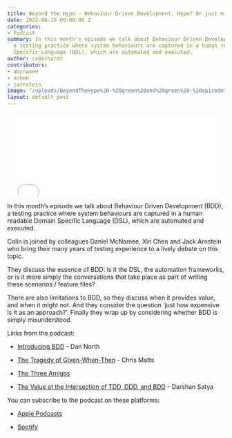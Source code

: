 ```yaml
---
title: Beyond the Hype - Behaviour Driven Development, Hype? Or just misunderstood?
date: 2022-06-15 00:00:00 Z
categories:
- Podcast
summary: In this month’s episode we talk about Behaviour Driven Development (BDD),
  a testing practice where system behaviours are captured in a human readable Domain
  Specific Language (DSL), which are automated and executed.
author: ceberhardt
contributors:
- dmcnamee
- xchen
- jarnstein
image: "/uploads/BeyondTheHype%20-%20green%20and%20green%20-%20episode%204%20-%20social.png"
layout: default_post
---
```


<iframe title="Embed Player" src="//play.libsyn.com/embed/episode/id/23149460/height/192/theme/modern/size/large/thumbnail/yes/custom-color/ffffff/time-start/00:00:00/playlist-height/200/direction/backward" height="192" width="100%" scrolling="no" allowfullscreen="" webkitallowfullscreen="true" mozallowfullscreen="true" oallowfullscreen="true" msallowfullscreen="true" style="border: none;"></iframe>

In this month’s episode we talk about Behaviour Driven Development (BDD), a testing practice where system behaviours are captured in a human readable Domain Specific Language (DSL), which are automated and executed.

Colin is joined by colleagues Daniel McNamee, Xin Chen and Jack Arnstein who bring their many years of testing experience to a lively debate on this topic.

They discuss the essence of BDD: is it the DSL, the automation frameworks, or is it more simply the conversations that take place as part of writing these scenarios / feature files?

There are also limitations to BDD, so they discuss when it provides value, and when it might not. And they consider the question ‘just how expensive is it as an approach?’. Finally they wrap up by considering whether BDD is simply misunderstood.

Links from the podcast:

* [Introducing BDD](https://dannorth.net/introducing-bdd/) - Dan North

* [The Tragedy of Given-When-Then](https://theitriskmanager.com/2019/04/06/the-tragedy-of-given-when-then/) - Chris Matts

* [The Three Amigos](https://cucumber.io/docs/bdd/who-does-what/)

* [The Value at the Intersection of TDD, DDD, and BDD](https://www.mobilelive.ca/blog/value-of-tdd-bdd-ddd) - Darshan Satya

You can subscribe to the podcast on these platforms:

* [Apple Podcasts](https://podcasts.apple.com/dk/podcast/beyond-the-hype/id1612265563)

* [Spotify](https://open.spotify.com/show/2BlwBJ7JoxYpxU4GBmuR4x)